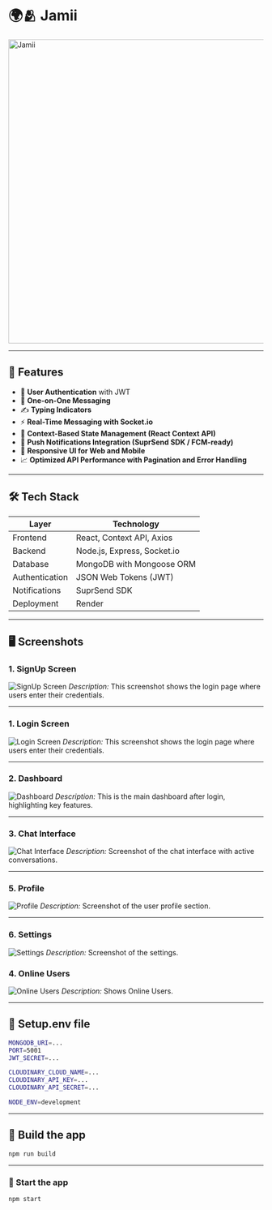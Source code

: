 # 🌍🫂 Jamii

<img width="1000" height="600" alt="Jamii" src="https://github.com/user-attachments/assets/8b93217a-df3b-46c2-a6eb-b014d0827e0c" />

---

## 🚀 Features

- 🔐 **User Authentication** with JWT
- 💬 **One-on-One Messaging**
- ✍️ **Typing Indicators**
- ⚡ **Real-Time Messaging with Socket.io**
- 🧠 **Context-Based State Management (React Context API)**
- 📨 **Push Notifications Integration (SuprSend SDK / FCM-ready)**
- 📂 **Responsive UI for Web and Mobile**
- 📈 **Optimized API Performance with Pagination and Error Handling**

---

## 🛠 Tech Stack

| Layer        | Technology                           |
|--------------|---------------------------------------|
| Frontend     | React, Context API, Axios             |
| Backend      | Node.js, Express, Socket.io           |
| Database     | MongoDB with Mongoose ORM             |
| Authentication | JSON Web Tokens (JWT)     |
| Notifications | SuprSend SDK  |
| Deployment   | Render                                |

---

## 🖥️ Screenshots

### 1. SignUp Screen
![SignUp Screen](path/to/your/screenshot1.png)
*Description:* This screenshot shows the login page where users enter their credentials.

---

### 1. Login Screen
![Login Screen](<img width="1916" height="879" alt="login" src="https://github.com/user-attachments/assets/8094efb7-3688-4ffa-b2c7-f753928ca3fa" />
)
*Description:* This screenshot shows the login page where users enter their credentials.

---

### 2. Dashboard
![Dashboard](path/to/your/screenshot2.png)
*Description:* This is the main dashboard after login, highlighting key features.

---

### 3. Chat Interface
![Chat Interface](path/to/your/screenshot3.png)
*Description:* Screenshot of the chat interface with active conversations.

---

### 5. Profile
![Profile](path/to/your/screenshot5.png)
*Description:* Screenshot of the user profile section.

---

### 6. Settings
![Settings](path/to/your/screenshot6.png)
*Description:*  Screenshot of the settings.

### 4. Online Users
![Online Users](path/to/your/screenshot4.png)
*Description:* Shows Online Users.

---


## 🔧 Setup.env file

```bash
MONGODB_URI=...
PORT=5001
JWT_SECRET=...

CLOUDINARY_CLOUD_NAME=...
CLOUDINARY_API_KEY=...
CLOUDINARY_API_SECRET=...

NODE_ENV=development
```

---

## 🔧 Build the app

```bash
npm run build
```

---

### 🔧 Start the app

```bash
npm start
